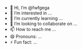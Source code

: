 - 👋 Hi, I’m @fwfgega
- 👀 I’m interested in ...
- 🌱 I’m currently learning ...
- 💞️ I’m looking to collaborate on ...
- 📫 How to reach me ...
- 😄 Pronouns: ...
- ⚡ Fun fact: ...

<!---
fwfgega/fwfgega is a ✨ special ✨ repository because its `README.md` (this file) appears on your GitHub profile.
You can click the Preview link to take a look at your changes.
--->
